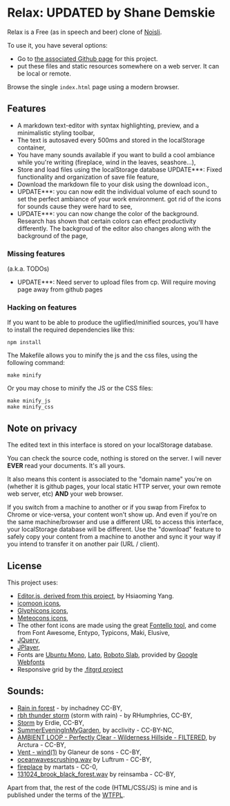 # Relax: UPDATED by Shane Demskie

Relax is a Free (as in speech and beer) clone of [Noisli](http://noisli.com).

To use it, you have several options:

* Go to [the associated Github page](https://github.com/demsks/relax) for this project.
* put these files and static resources somewhere on a web server. It can be local or remote.

Browse the single ``index.html`` page using a modern browser.

## Features

* A markdown text-editor with syntax highlighting, preview, and a minimalistic styling toolbar,
* The text is autosaved every 500ms and stored in the localStorage container,
* You have many sounds available if you want to build a cool ambiance while you're writing (fireplace, wind in the leaves, seashore...),
* Store and load files using the localStorage database UPDATE***: Fixed functionality and organization of save file feature, 
* Download the markdown file to your disk using the download icon.,
* UPDATE***: you can now edit the individual volume of each sound to set the perfect ambiance of your work environment. got rid of the icons for sounds cause they were hard to see,
* UPDATE***: you can now change the color of the background. Research has shown that certain colors can effect productivity differently. The backgroud of the editor also changes along with the background of the page,




### Missing features

(a.k.a. TODOs)
* UPDATE***: Need server to upload files from cp. Will require moving page away from github pages 

### Hacking on features

If you want to be able to produce the uglified/minified sources, you'll have to install the required dependencies like this:

```shell
npm install
```

The Makefile allows you to minify the js and the css files, using the following command:

```shell
make minify
```

Or you may chose to minify the JS or the CSS files:

```shell
make minify_js
make minify_css
```


## Note on privacy

The edited text in this interface is stored on your localStorage database.

You can check the source code, nothing is stored on the server. I will never **EVER** read your documents. It's all yours.

It also means this content is associated to the "domain name" you're on (whether it is github pages, your local static HTTP server, your own remote web server, etc) **AND** your web browser.

If you switch from a machine to another or if you swap from Firefox to Chrome or vice-versa, your content won't show up. And even if you're on the same machine/browser and use a different URL to access this interface, your localStorage database will be different. Use the "download" feature to safely copy your content from a machine to another and sync it your way if you intend to transfer it on another pair (URL / client).

## License

This project uses:

* [Editor.js, derived from this project](https://github.com/lepture/editor),
  by Hsiaoming Yang.
* [icomoon icons](http://icomoon.io/),
* [Glyphicons icons](http://glyphicons.com/),
* [Meteocons icons](http://www.alessioatzeni.com/meteocons/),
* The other font icons are made using the great
  [Fontello tool](http://fontello.com/), and come from Font Awesome, Entypo,
  Typicons, Maki, Elusive,
* [JQuery](http://jquery.com),
* [JPlayer](http://jplayer.org/),
* Fonts are [Ubuntu Mono](http://font.ubuntu.com/),
  [Lato](http://www.latofonts.com/lato-free-fonts/),
  [Roboto Slab](http://www.google.com/fonts/specimen/Roboto+Slab), provided by
  [Google Webfonts](https://www.google.com/fonts/)
* Responsive grid by the [.fitgrd project](http://www.fitgrd.com/)

## Sounds:

* [Rain in forest](http://www.freesound.org/people/inchadney/sounds/22132/) - by inchadney CC-BY,
* [rbh thunder storm](http://www.freesound.org/people/RHumphries/sounds/2523/) (storm with rain) - by RHumphries, CC-BY,
* [Storm](http://www.freesound.org/people/Erdie/sounds/23221/) by Erdie, CC-BY,
* [SummerEveningInMyGarden](http://www.freesound.org/people/acclivity/sounds/30832/), by acclivity - CC-BY-NC,
* [AMBIENT LOOP - Perfectly Clear - Wilderness Hillside - FILTERED](http://www.freesound.org/people/Arctura/sounds/39829/), by Arctura - CC-BY,
* [Vent - wind(1)](http://www.freesound.org/people/Glaneur%20de%20sons/sounds/104952/) by Glaneur de sons - CC-BY,
* [oceanwavescrushing.wav](http://www.freesound.org/people/Luftrum/sounds/48412/) by Luftrum - CC-BY,
* [fireplace](http://www.freesound.org/people/martats/sounds/138018/) by martats - CC-0,
* [131024_brook_black_forest.wav](http://www.freesound.org/people/reinsamba/sounds/204195/) by reinsamba - CC-BY,


Apart from that, the rest of the code (HTML/CSS/JS) is mine and is published
under the terms of the [WTFPL](http://www.wtfpl.net/).
